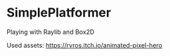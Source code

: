 # SimplePlatformer
Playing with Raylib and Box2D

Used assets:
  https://rvros.itch.io/animated-pixel-hero
